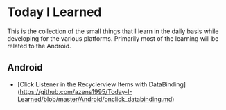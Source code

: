 # Today I Learned
This is the collection of the small things that I learn in the daily basis while developing for the various platforms. Primarily most of the learning will be related to the Android.

## Android

- [Click Listener in the Recyclerview Items with DataBinding] (https://github.com/azens1995/Today-I-Learned/blob/master/Android/onclick_databinding.md)
